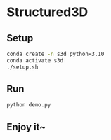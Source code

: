 # Structured3D

## Setup

```bash
conda create -n s3d python=3.10
conda activate s3d
./setup.sh
```

## Run

```bash
python demo.py
```

## Enjoy it~
